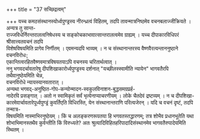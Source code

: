 +++
title = "37 सच्छिद्रत्वम्"

+++
यच्च कमठसंस्थानस्योर्ध्वपुण्ड्रस्य नीरन्ध्रत्वं विहितम्, तदपि तावन्मात्रनिष्ठमेव वचनबलाज्जीक्रियते । अन्यत्र तु सान्त-  
राज्जविधेर्निरन्तरालत्वनिषेधस्य च सङ्कोचकाभावात्सान्तरालत्वमेव ग्राह्यम् । यच्च दीपाकारविधिपरं श्रीसात्त्वतवचनं तदपि  
विशेषविषयमिति प्रागेव निर्णीतम् । एवमन्यदपि भाव्यम् । न च संस्थानान्तरस्य वैष्णवैरत्यन्ताननुष्ठाने वचनविरोधः;  
एकान्तित्वरहितवैष्णवमात्रविषयतयाऽपि वचनस्य चरितार्थत्वात् ।  
ननु भगवदर्चावतारेषु दीपशिखाकारोर्ध्वपुण्ड्रस्य दर्शनात् 
"यच्छीलस्स्वामीति न्यायेन" भागवतैरपि तथैवानुष्ठेयमिति चेन्न,  
वचनविरोधे न्यायस्यानवतारात् ।  
अन्यथा भगवद्-अनुष्ठित-गोप-कन्योन्मादन-स्वकुलविनाशन-बुद्धसमग्रप्रर्ह-  
नादेरपि प्रसङ्गात् । अतो न स्वामिकृतं सर्वं भृत्येनाप्याचरणीयम् । लोके चैतदेवं द्रष्टव्यम् । न च दीपशिखा-  
कारमेवार्चावतारेपूर्ध्वपुण्ड्रं कुवर्तिएति विधिरस्ति, येन संस्थानान्तराणि परित्यजेरन् । यदि च वचनं दृष्टं, तदपि तन्मात्र-  
विषयमिति नास्माभिरनुष्ठेयम् । किं च अलङ्करणरूपतया हि भगवतस्तद्धारणम्; तत्र शोभैव प्रधानभूतेति यथा  
शोभाभिमानस्तथैव कुर्वन्तीति किं विरुध्यते? अतः श्रुत्यादिविहितहरिपादादिसंस्थानमेव भागवतैरुपादेयमिति स्थितम् ।